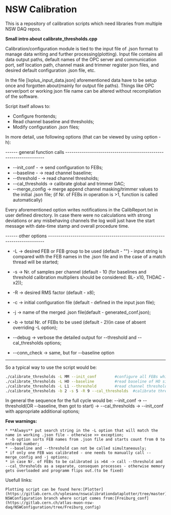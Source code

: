 # NSW Calibration

This is a repository of calibration scripts which 
need libraries from multiple NSW DAQ repos.

**Small intro about calibrate_thresholds.cpp**

Calibration/configuration module is tied to the input file of .json format to manage data writing and further processing(plotting).
Input file contains all data output paths, default names of the OPC server and communication port, self location path,
channel mask and trimmer register json files, and desired default configuration .json file, etc.

In the file [lxplus_input_data.json] aforementioned data have to be setup once and forgotten about(mainly for output file paths). Things like OPC server/port or working json file name can be altered without recompilation of the software.

Script itself allows to:

* Configure frontends;
* Read channel baseline and thresholds;
* Modify configuration .json files;

In more detail, use following options (that can be viewed by using option -h):

------ general function calls -------------------------------------------------------------------

* --init_conf 	-	-> send configuration to FEBs;
* --baseline 	-	-> read channel baseline;
* --threshold	-	-> read channel thresholds;
* --cal_thresholds	-> calibrate global and trimmer DAC;
* --merge_config	-> merge append channel masking/trimmer values to the initial .json file;
			(if Nr. of FEBs in operation is >1, function is called automatically)

Every aforementioned option writes notifications in the CalibReport.txt in user defined directory.
In case there were no calculations with strong deviations or any misbehaving channels the log woill just have the start 
message with date-time stamp and overall procedure time.
 
------ other options ----------------------------------------------------------------------------

* -L -> desired FEB or FEB group to be used (default - "") - input string is compared with the FEB names in the .json file and in the case of a match thread will be started;
* -s -> Nr. of samples per channel (default - 10 (for baselines and threshold calibration multipliers should be considered: BL- x10, THDAC - x2));
* -R -> desired RMS factor (default - x8);
* -c -> initial configuration file (default - defined in the input json file);
* -j -> name of the merged .json file(default - generated_conf.json);
* -b -> total Nr. of FEBs to be used (default - 2)(in case of absent overriding -L option);

* --debug -> verbose the detailed output for --threshold and --cal_thresholds options;
* --conn_check -> same, but for --baseline option
-------------------------------------------------------------------------------------------------

So a typical way to use the script would be:

```bash
./calibrate_thresholds -L MM --init_conf		#configure all FEBs which name (in.xml/.json files) have MM in their naming;
./calibrate_thresholds -L HO --baseline			#read baseline of HO side FEBs with 10(x10) samples per channel;
./calibrate_thresholds -L L1 --threshold		#read channel thresholds of L1(layer one) FEBs on the DW;
./calibrate_thresholds -b 2 -s 5 -R 9 --cal_thresholds 	#calibrate threshold and trimmer DAC on the first two FEB VMMs in the .json file;

```
In general the sequence for the full cycle would be: --init_conf -> --threshold(OR --baseline, then got to start) -> --cal_thresholds -> --init_conf
with appropriate additional options;

**Few warnings:**

	* **Always** put search string in the -L option that will match the name in working .json file - otherwise >> exception;
	* -b option sorts FEB names from .json file and starts count from 0 to entered number;
	* --baseline and --threshold can not be called simultaneously;
	* if only one FEB was calibrated - one needs to manually call --merge_config and -j options;
	* in case Nr. of FEBs to be calibrated is >64 -> call --threshold and --cal_thresholds as a separate, consequen processes - otherwise memory gets overloaded and programm flips out.(to be fixed)


Usefull links:

	Plotting script can be found here:[Plotter](https://gitlab.cern.ch/vplesano/nswcalibrationdataplotter/tree/master)
	NSWConfiguration branch where script comes from:[Freiburg_conf](https://gitlab.cern.ch/atlas-muon-nsw-daq/NSWConfiguration/tree/Freiburg_config)



